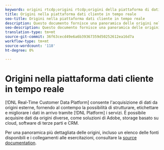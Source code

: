 ```yaml
---
keywords: origini rtcdp;origini rtcdp;origini della piattaforma di dati del cliente in tempo reale
title: Origini nella piattaforma dati cliente in tempo reale
seo-title: Origini nella piattaforma dati cliente in tempo reale
description: Questo documento fornisce una panoramica delle origini nella piattaforma dati cliente in tempo reale
seo-description: Questo documento fornisce una panoramica delle origini nella piattaforma dati cliente in tempo reale
translation-type: tm+mt
source-git-commit: 36f63cecd49e6a6b39367359d50252612ea16d7a
workflow-type: tm+mt
source-wordcount: '118'
ht-degree: 0%

---
```



# Origini nella piattaforma dati cliente in tempo reale

[!DNL Real-Time Customer Data Platform] consente l&#39;acquisizione di dati da origini esterne, fornendo al contempo la possibilità di strutturare, etichettare e migliorare i dati in arrivo tramite  [!DNL Platform] i servizi. È possibile acquisire dati da origini diverse, come  soluzioni di Adobe, storage basato su cloud, software di terze parti e CRM.

Per una panoramica più dettagliata delle origini, incluso un elenco delle fonti disponibili e i collegamenti alle esercitazioni, consultare la [source documentation](../../sources/home.md).